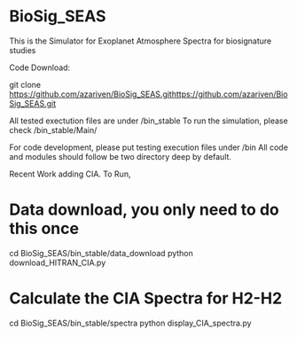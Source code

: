 # BioSig_SEAS


This is the Simulator for Exoplanet Atmosphere Spectra for biosignature studies

Code Download:

git clone https://github.com/azariven/BioSig_SEAS.githttps://github.com/azariven/BioSig_SEAS.git


All tested exectution files are under /bin_stable
To run the simulation, please check /bin_stable/Main/

For code development, please put testing execution files under /bin
All code and modules should follow be two directory deep by default.

Recent Work adding CIA. To Run, 

# Data download, you only need to do this once
cd BioSig_SEAS/bin_stable/data_download
python download_HITRAN_CIA.py

# Calculate the CIA Spectra for H2-H2
cd BioSig_SEAS/bin_stable/spectra
python display_CIA_spectra.py

